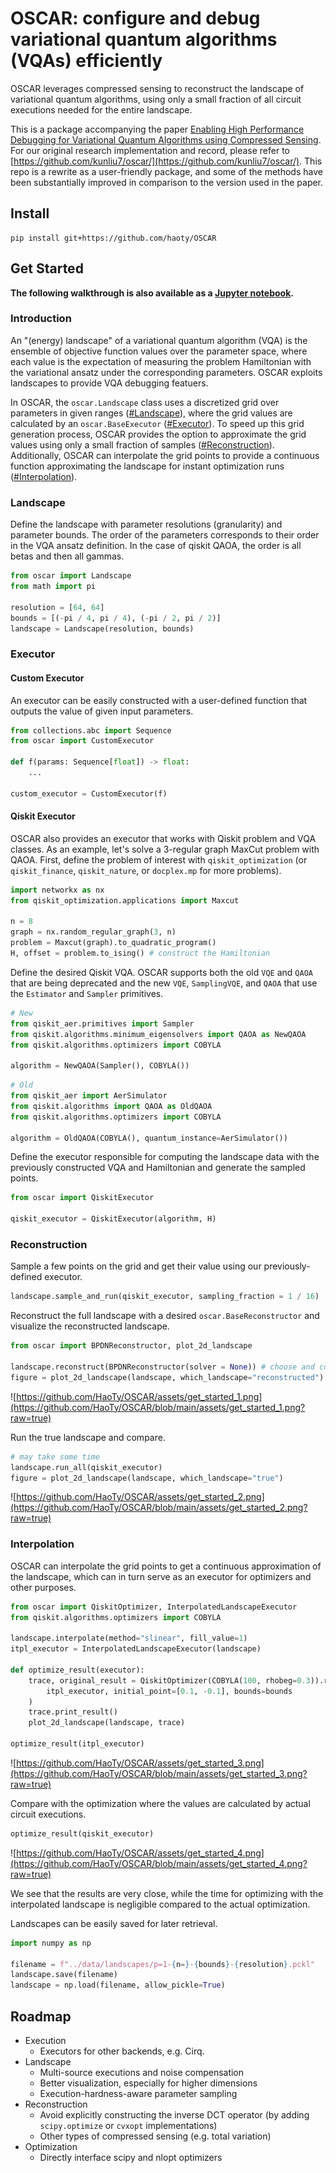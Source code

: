 # OSCAR: configure and debug variational quantum algorithms (VQAs) efficiently
OSCAR leverages compressed sensing to reconstruct the landscape of variational quantum algorithms, using only a small fraction of all circuit executions needed for the entire landscape.

This is a package accompanying the paper [Enabling High Performance Debugging for Variational Quantum Algorithms using Compressed Sensing](https://doi.org/10.1145/3579371.3589044). For our original research implementation and record, please refer to [https://github.com/kunliu7/oscar/](https://github.com/kunliu7/oscar/). This repo is a rewrite as a user-friendly package, and some of the methods have been substantially improved in comparison to the version used in the paper.

## Install
```
pip install git+https://github.com/haoty/OSCAR
```

## Get Started
__The following walkthrough is also available as a [Jupyter notebook](https://github.com/HaoTy/OSCAR/blob/main/notebooks/get_started.ipynb).__

### Introduction

An "(energy) landscape" of a variational quantum algorithm (VQA) is the ensemble of objective function values over the parameter space, where each value is the expectation of measuring the problem Hamiltonian with the variational ansatz under the corresponding parameters. OSCAR exploits landscapes to provide VQA debugging featuers.

In OSCAR, the `oscar.Landscape` class uses a discretized grid over parameters in given ranges ([#Landscape](#landscape)), where the grid values are calculated by an `oscar.BaseExecutor` ([#Executor](#executor)). To speed up this grid generation process, OSCAR provides the option to approximate the grid values using only a small fraction of samples ([#Reconstruction](#reconstruction)). Additionally, OSCAR can interpolate the grid points to provide a continuous function approximating the landscape for instant optimization runs ([#Interpolation](#interpolation)). 

### Landscape

Define the landscape with parameter resolutions (granularity) and parameter bounds.
The order of the parameters corresponds to their order in the VQA ansatz definition. In the case of qiskit QAOA, the order is all betas and then all gammas.

```python
from oscar import Landscape
from math import pi

resolution = [64, 64]
bounds = [(-pi / 4, pi / 4), (-pi / 2, pi / 2)]
landscape = Landscape(resolution, bounds)
```

### Executor
#### Custom Executor

An executor can be easily constructed with a user-defined function that outputs the value of given input parameters.

```python
from collections.abc import Sequence
from oscar import CustomExecutor

def f(params: Sequence[float]) -> float:
    ...

custom_executor = CustomExecutor(f)
```

#### Qiskit Executor

OSCAR also provides an executor that works with Qiskit problem and VQA classes.
As an example, let's solve a 3-regular graph MaxCut problem with QAOA. First, define the problem of interest with `qiskit_optimization` (or `qiskit_finance`, `qiskit_nature`, or `docplex.mp` for more problems).

```python
import networkx as nx
from qiskit_optimization.applications import Maxcut

n = 8
graph = nx.random_regular_graph(3, n)
problem = Maxcut(graph).to_quadratic_program()
H, offset = problem.to_ising() # construct the Hamiltonian
```

Define the desired Qiskit VQA.
OSCAR supports both the old `VQE` and `QAOA` that are being deprecated and the new `VQE`, `SamplingVQE`, and `QAOA` that use the `Estimator` and `Sampler` primitives.

```python
# New
from qiskit_aer.primitives import Sampler
from qiskit.algorithms.minimum_eigensolvers import QAOA as NewQAOA
from qiskit.algorithms.optimizers import COBYLA

algorithm = NewQAOA(Sampler(), COBYLA())
```

```python
# Old
from qiskit_aer import AerSimulator
from qiskit.algorithms import QAOA as OldQAOA
from qiskit.algorithms.optimizers import COBYLA

algorithm = OldQAOA(COBYLA(), quantum_instance=AerSimulator())
```

Define the executor responsible for computing the landscape data with the previously constructed VQA and Hamiltonian and generate the sampled points.

```python
from oscar import QiskitExecutor

qiskit_executor = QiskitExecutor(algorithm, H)
```

### Reconstruction

Sample a few points on the grid and get their value using our previously-defined executor.

```python
landscape.sample_and_run(qiskit_executor, sampling_fraction = 1 / 16)
```

Reconstruct the full landscape with a desired `oscar.BaseReconstructor` and visualize the reconstructed landscape.

```python
from oscar import BPDNReconstructor, plot_2d_landscape

landscape.reconstruct(BPDNReconstructor(solver = None)) # choose and config a desired cvxpy solver
figure = plot_2d_landscape(landscape, which_landscape="reconstructed")
```

![https://github.com/HaoTy/OSCAR/assets/get_started_1.png](https://github.com/HaoTy/OSCAR/blob/main/assets/get_started_1.png?raw=true)

Run the true landscape and compare.

```python
# may take some time
landscape.run_all(qiskit_executor)
figure = plot_2d_landscape(landscape, which_landscape="true")
```

![https://github.com/HaoTy/OSCAR/assets/get_started_2.png](https://github.com/HaoTy/OSCAR/blob/main/assets/get_started_2.png?raw=true)

### Interpolation
OSCAR can interpolate the grid points to get a continuous approximation of the landscape, which can in turn serve as an executor for optimizers and other purposes.

```python
from oscar import QiskitOptimizer, InterpolatedLandscapeExecutor
from qiskit.algorithms.optimizers import COBYLA

landscape.interpolate(method="slinear", fill_value=1)
itpl_executor = InterpolatedLandscapeExecutor(landscape)

def optimize_result(executor):
    trace, original_result = QiskitOptimizer(COBYLA(100, rhobeg=0.3)).run(
        itpl_executor, initial_point=[0.1, -0.1], bounds=bounds
    )
    trace.print_result()
    plot_2d_landscape(landscape, trace)

optimize_result(itpl_executor)
```

![https://github.com/HaoTy/OSCAR/assets/get_started_3.png](https://github.com/HaoTy/OSCAR/blob/main/assets/get_started_3.png?raw=true)

Compare with the optimization where the values are calculated by actual circuit executions.

```python
optimize_result(qiskit_executor)
```

![https://github.com/HaoTy/OSCAR/assets/get_started_4.png](https://github.com/HaoTy/OSCAR/blob/main/assets/get_started_4.png?raw=true)

We see that the results are very close, while the time for optimizing with the interpolated landscape is negligible compared to the actual optimization.

Landscapes can be easily saved for later retrieval.
```python
import numpy as np

filename = f"../data/landscapes/p=1-{n=}-{bounds}-{resolution}.pckl"
landscape.save(filename)
landscape = np.load(filename, allow_pickle=True)
```

## Roadmap
- Execution
    - Executors for other backends, e.g. Cirq.
- Landscape
    - Multi-source executions and noise compensation
    - Better visualization, especially for higher dimensions
    - Execution-hardness-aware parameter sampling
- Reconstruction
    - Avoid explicitly constructing the inverse DCT operator (by adding `scipy.optimize` or `cvxopt` implementations)
    - Other types of compressed sensing (e.g. total variation)
- Optimization
    - Directly interface scipy and nlopt optimizers
